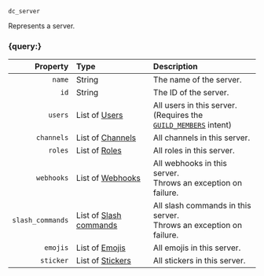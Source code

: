 `dc_server`

Represents a server.


### {query:}

|         Property | Type                                                        | Description                                                                                   |
|-----------------:|:------------------------------------------------------------|:----------------------------------------------------------------------------------------------|
|           `name` | String                                                      | The name of the server.                                                                       |
|             `id` | String                                                      | The ID of the server.                                                                         |
|          `users` | List of [Users](/values/user.md)                            | All users in this server.<br>(Requires the [`GUILD_MEMBERS`](/setup.md#using-intents) intent) |
|       `channels` | List of [Channels](/values/channel.md)                      | All channels in this server.                                                                  |
|          `roles` | List of [Roles](/values/role.md)                            | All roles in this server.                                                                     |
|       `webhooks` | List of [Webhooks](/values/webhook.md)                      | All webhooks in this server.<br>Throws an exception on failure.                               |
| `slash_commands` | List of [Slash commands](/values/commands/slash-command.md) | All slash commands in this server.<br>Throws an exception on failure.                         |
|         `emojis` | List of [Emojis](/values/emoji.md)                          | All emojis in this server.                                                                    |
|        `sticker` | List of [Stickers](/values/sticker.md)                      | All stickers in this server.                                                                  |